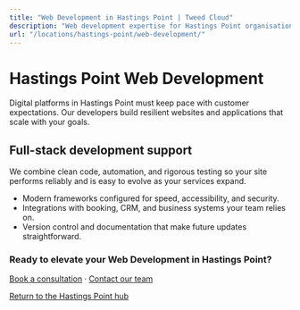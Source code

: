 ```yaml
---
title: "Web Development in Hastings Point | Tweed Cloud"
description: "Web development expertise for Hastings Point organisations that need dependable platforms."
url: "/locations/hastings-point/web-development/"
---
```


# Hastings Point Web Development

Digital platforms in Hastings Point must keep pace with customer expectations. Our developers build resilient websites and applications that scale with your goals.

## Full-stack development support

We combine clean code, automation, and rigorous testing so your site performs reliably and is easy to evolve as your services expand.

- Modern frameworks configured for speed, accessibility, and security.
- Integrations with booking, CRM, and business systems your team relies on.
- Version control and documentation that make future updates straightforward.

### Ready to elevate your Web Development in Hastings Point?

[Book a consultation](/consultation/) · [Contact our team](/contact/)

[Return to the Hastings Point hub](/locations/hastings-point/)
